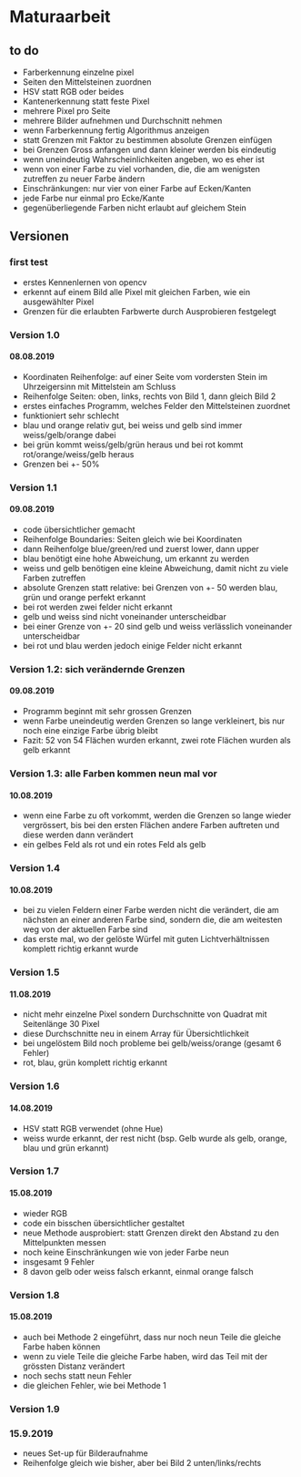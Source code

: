 # Maturaarbeit

## to do
* Farberkennung einzelne pixel
* Seiten den Mittelsteinen zuordnen
* HSV statt RGB oder beides
* Kantenerkennung statt feste Pixel
* mehrere Pixel pro Seite
* mehrere Bilder aufnehmen und Durchschnitt nehmen
* wenn Farberkennung fertig Algorithmus anzeigen
* statt Grenzen mit Faktor zu bestimmen absolute Grenzen einfügen
* bei Grenzen Gross anfangen und dann kleiner werden bis eindeutig
* wenn uneindeutig Wahrscheinlichkeiten angeben, wo es eher ist
* wenn von einer Farbe zu viel vorhanden, die, die am wenigsten zutreffen zu neuer Farbe ändern
* Einschränkungen: nur vier von einer Farbe auf Ecken/Kanten
* jede Farbe nur einmal pro Ecke/Kante
* gegenüberliegende Farben nicht erlaubt auf gleichem Stein

## Versionen

### first test

* erstes Kennenlernen von opencv
* erkennt auf einem Bild alle Pixel mit gleichen Farben, wie ein ausgewählter Pixel
* Grenzen für die erlaubten Farbwerte durch Ausprobieren festgelegt

### Version 1.0

#### 08.08.2019

* Koordinaten Reihenfolge: auf einer Seite vom vordersten Stein im Uhrzeigersinn mit Mittelstein am Schluss
* Reihenfolge Seiten: oben, links, rechts von Bild 1, dann gleich Bild 2
* erstes einfaches Programm, welches Felder den Mittelsteinen zuordnet
* funktioniert sehr schlecht
* blau und orange relativ gut, bei weiss und gelb sind immer weiss/gelb/orange dabei
* bei grün kommt weiss/gelb/grün heraus und bei rot kommt rot/orange/weiss/gelb heraus
* Grenzen bei +- 50%

### Version 1.1

#### 09.08.2019

* code übersichtlicher gemacht
* Reihenfolge Boundaries: Seiten gleich wie bei Koordinaten
* dann Reihenfolge blue/green/red und zuerst lower, dann upper
* blau benötigt eine hohe Abweichung, um erkannt zu werden
* weiss und gelb benötigen eine kleine Abweichung, damit nicht zu viele Farben zutreffen
* absolute Grenzen statt relative: bei Grenzen von +- 50 werden blau, grün und orange perfekt erkannt
* bei rot werden zwei felder nicht erkannt
* gelb und weiss sind nicht voneinander unterscheidbar
* bei einer Grenze von +- 20 sind gelb und weiss verlässlich voneinander unterscheidbar
* bei rot und blau werden jedoch einige Felder nicht erkannt

### Version 1.2: sich verändernde Grenzen

#### 09.08.2019

* Programm beginnt mit sehr grossen Grenzen
* wenn Farbe uneindeutig werden Grenzen so lange verkleinert, bis nur noch eine einzige Farbe übrig bleibt
* Fazit: 52 von 54 Flächen wurden erkannt, zwei rote Flächen wurden als gelb erkannt

### Version 1.3: alle Farben kommen neun mal vor

#### 10.08.2019

* wenn eine Farbe zu oft vorkommt, werden die Grenzen so lange wieder vergrössert, bis bei den ersten Flächen andere Farben auftreten und diese werden dann verändert
* ein gelbes Feld als rot und ein rotes Feld als gelb

### Version 1.4

#### 10.08.2019

* bei zu vielen Feldern einer Farbe werden nicht die verändert, die am nächsten an einer anderen Farbe sind, sondern die, die am weitesten weg von der aktuellen Farbe sind
* das erste mal, wo der gelöste Würfel mit guten Lichtverhältnissen komplett richtig erkannt wurde

### Version 1.5

#### 11.08.2019

* nicht mehr einzelne Pixel sondern Durchschnitte von Quadrat mit Seitenlänge 30 Pixel
* diese Durchschnitte neu in einem Array für Übersichtlichkeit
* bei ungelöstem Bild noch probleme bei gelb/weiss/orange (gesamt 6 Fehler)
* rot, blau, grün komplett richtig erkannt

### Version 1.6

#### 14.08.2019

* HSV statt RGB verwendet (ohne Hue)
* weiss wurde erkannt, der rest nicht (bsp. Gelb wurde als gelb, orange, blau und grün erkannt)

### Version 1.7

#### 15.08.2019

* wieder RGB
* code ein bisschen übersichtlicher gestaltet
* neue Methode ausprobiert: statt Grenzen direkt den Abstand zu den Mittelpunkten messen
* noch keine Einschränkungen wie von jeder Farbe neun
* insgesamt 9 Fehler
* 8 davon gelb oder weiss falsch erkannt, einmal orange falsch

### Version 1.8

#### 15.08.2019

* auch bei Methode 2 eingeführt, dass nur noch neun Teile die gleiche Farbe haben können
* wenn zu viele Teile die gleiche Farbe haben, wird das Teil mit der grössten Distanz verändert
* noch sechs statt neun Fehler
* die gleichen Fehler, wie bei Methode 1

### Version 1.9

### 15.9.2019

* neues Set-up für Bilderaufnahme
* Reihenfolge gleich wie bisher, aber bei Bild 2 unten/links/rechts